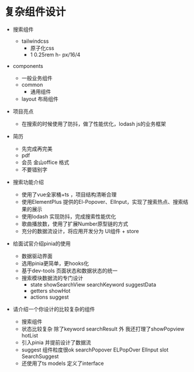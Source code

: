 # 复杂组件设计

- 搜索组件
   - tailwindcss 
      - 原子化css
      - 1  0.25rem 
         h-  px/16/4

- components
   - 一般业务组件
   - common
      - 通用组件
   - layout  布局组件 

- 项目亮点
   - 在搜索的时候使用了防抖，做了性能优化，lodash  js的业务框架
   
- 简历
   - 先完成再完美
   - pdf   
   - 会员 金山office 格式
   - 不要错别字

- 搜索功能介绍
   - 使用了vue全家桶+ts ，项目结构清晰合理
   - 使用ElementPlus 提供的El-Popover、ElInput，实现了搜索热点、搜索结果的展示
   - 使用lodash 实现防抖，完成搜索性能优化 
   - 歌曲播放数，使用了扩展Number原型链的方式
   - 充分的数据流设计，将应用开发分为 UI组件 + store

- 给面试官介绍pinia的使用
   - 数据驱动界面
   - 选用pinia更简单，更hooks化
   - 基于dev-tools 页面状态和数据状态的统一
   - 搜索模块数据流的专门设计
      - state showSearchView searchKeyword suggestData
      - getters showHot
      - actions suggest

- 请介绍一个你设计的比较复杂的组件
   - 搜索组件
   - 状态比较复杂
      除了keyword searchResult 外
      我还打理了showPopview hotList
   - 引入pinia 并提前设计了数据流
   - suggest 组件粒度很ok
      searchPopover
         ELPopOver
            ElInput slot
            SearchSuggest
   - 还使用了ts models 定义了interface